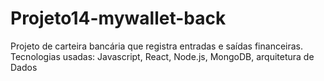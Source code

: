 # Projeto14-mywallet-back

Projeto de carteira bancária que registra entradas e saídas financeiras. Tecnologias usadas: Javascript, React, Node.js, MongoDB, arquitetura de Dados
